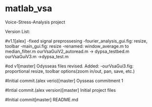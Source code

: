# matlab_vsa
Voice-Stress-Analysis project

Version List:

#v1.1[alex]
-fixed signal preprossesing
-fourier_analysis_gui.fig: resize, toolbar
-main_gui.fig: resize
-renamed: 
	window_average.m to median_filter.m
	ourVsaGuiV2_autoread.m -> dypsa_testbed.m
	ourVsaGuiV3.m ->dypsa_test.m

#od v1[master]
Odysseas files revised.
Added:
-ourVsaGui3.fig: proportional resize, toolbar options(zoom in/out, pan, save, etc.)


#Initial commit.(alex verio)[master]
Oysseas commitment 1

#Intial commit.(alex version)[master]
Initial project files

#Initial commit[master]
README.md
	



	
